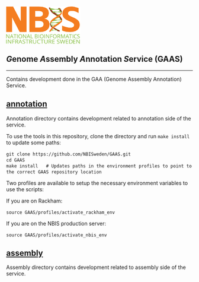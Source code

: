 
[<img align="center" src="NBIS.png" width="200" height="100" />](https://nbis.se) 
<h2 ><em>G</em>enome <em>A</em>ssembly <em>A</em>nnotation <i>S</i>ervice (GAAS)</h2>

---------------------------

Contains development done in the GAA (Genome Assembly Annotation) Service.

## [__annotation__](annotation)  
Annotation directory contains development related to annotation side of the service.  

To use the tools in this repository, clone the directory and run `make install` to update some paths:
```
git clone https://github.com/NBISweden/GAAS.git
cd GAAS
make install   # Updates paths in the environment profiles to point to the correct GAAS repository location
```

Two profiles are available to setup the necessary environment variables to use the scripts:

If you are on Rackham:
```
source GAAS/profiles/activate_rackham_env
```

If you are on the NBIS production server:
```
source GAAS/profiles/activate_nbis_env
```

## [__assembly__](assembly)  
Assembly directory contains development related to assembly side of the service.  
